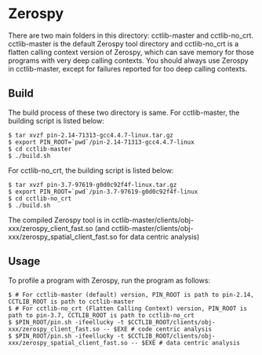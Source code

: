 # Zerospy

There are two main folders in this directory: cctlib-master and cctlib-no_crt. cctlib-master is the default Zerospy tool directory and cctlib-no_crt is a flatten calling context version of Zerospy, which can save memory for those programs with very deep calling contexts. You should always use Zerospy in cctlib-master, except for failures reported for too deep calling contexts.

## Build

The build process of these two directory is same. For cctlib-master, the building script is listed below:

~~~~
$ tar xvzf pin-2.14-71313-gcc4.4.7-linux.tar.gz
$ export PIN_ROOT=`pwd`/pin-2.14-71313-gcc4.4.7-linux 
$ cd cctlib-master
$ ./build.sh
~~~~

For cctlib-no_crt, the building script is listed below:

~~~~
$ tar xvzf pin-3.7-97619-g0d0c92f4f-linux.tar.gz
$ export PIN_ROOT=`pwd`/pin-3.7-97619-g0d0c92f4f-linux
$ cd cctlib-no_crt
$ ./build.sh
~~~~

The compiled Zerospy tool is in cctlib-master/clients/obj-xxx/zerospy_client_fast.so (and cctlib-master/clients/obj-xxx/zerospy_spatial_client_fast.so for data centric analysis)

## Usage

To profile a program with Zerospy, run the program as follows:

~~~~
$ # For cctlib-master (default) version, PIN_ROOT is path to pin-2.14, CCTLIB_ROOT is path to cctlib-master
$ # For cctlib-no_crt (Flatten Calling Context) version, PIN_ROOT is path to pin-3.7, CCTLIB_ROOT is path to cctlib-no_crt
$ $PIN_ROOT/pin.sh -ifeellucky -t $CCTLIB_ROOT/clients/obj-xxx/zerospy_client_fast.so -- $EXE # code centric analysis
$ $PIN_ROOT/pin.sh -ifeellucky -t $CCTLIB_ROOT/clients/obj-xxx/zerospy_spatial_client_fast.so -- $EXE # data centric analysis
~~~~
